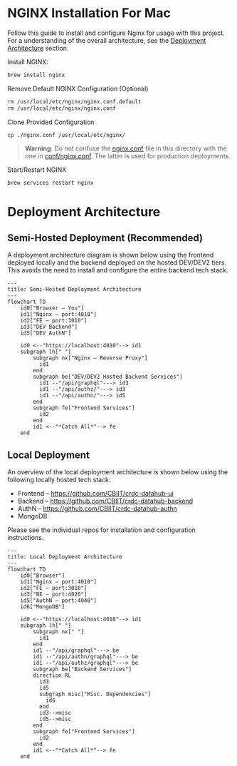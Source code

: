 # NGINX Installation For Mac

Follow this guide to install and configure Nginx for usage with this project. For a understanding of the overall architecture, see the [Deployment Architecture](#deployment-architecture) section.

Install NGINX:

```bash
brew install nginx
```

Remove Default NGINX Configuration (Optional)

```bash
rm /usr/local/etc/nginx/nginx.conf.default
rm /usr/local/etc/nginx/nginx.conf
```

Clone Provided Configuration

```bash
cp ./nginx.conf /usr/local/etc/nginx/
```

> **Warning**: Do not confuse the [nginx.conf](./nginx.conf) file in this directory with the one in [conf/nginx.conf](../conf/nginx.conf). The latter is used for
> production deployments.

Start/Restart NGINX

```bash
brew services restart nginx
```

# Deployment Architecture

## Semi-Hosted Deployment (Recommended)

A deployment architecture diagram is shown below using the frontend deployed locally and the backend deployed on the hosted DEV/DEV2 tiers. This avoids the need to install and configure the entire backend tech stack.

```mermaid
---
title: Semi-Hosted Deployment Architecture
---
flowchart TD
    id0["Browser – You"]
    id1["Nginx – port:4010"]
    id2["FE – port:3010"]
    id3["DEV Backend"]
    id5["DEV AuthN"]

    id0 <--"https://localhost:4010"--> id1
    subgraph lh[" "]
        subgraph nx["Nginx – Reverse Proxy"]
          id1
        end
        subgraph be["DEV/DEV2 Hosted Backend Services"]
          id1 --"/api/graphql"---> id3
          id1 --"/api/authz/"---> id3
          id1 --"/api/authn/"---> id5
        end
        subgraph fe["Frontend Services"]
          id2
        end
        id1 <--"*Catch All*"--> fe
    end
```

## Local Deployment

An overview of the local deployment architecture is shown below using the following locally hosted tech stack:

- Frontend – <https://github.com/CBIIT/crdc-datahub-ui>
- Backend – <https://github.com/CBIIT/crdc-datahub-backend>
- AuthN – <https://github.com/CBIIT/crdc-datahub-authn>
- MongoDB

Please see the individual repos for installation and configuration instructions.

```mermaid
---
title: Local Deployment Architecture
---
flowchart TD
    id0["Browser"]
    id1["Nginx – port:4010"]
    id2["FE – port:3010"]
    id3["BE – port:4020"]
    id5["AuthN – port:4040"]
    id6["MongoDB"]

    id0 <--"https://localhost:4010"--> id1
    subgraph lh[" "]
        subgraph nx[" "]
          id1
        end
        id1 --"/api/graphql"---> be
        id1 --"/api/authn/graphql"---> be
        id1 --"/api/authz/graphql"---> be
        subgraph be["Backend Services"]
        direction RL
          id3
          id5
          subgraph misc["Misc. Dependencies"]
            id6
          end
          id3-->misc
          id5-->misc
        end
        subgraph fe["Frontend Services"]
          id2
        end
        id1 <--"*Catch All*"--> fe
    end
```
